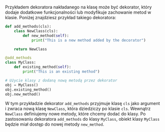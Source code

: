Przykładem dekoratora nakładanego na klasę może być dekorator, który dodaje dodatkowe funkcjonalności lub modyfikuje zachowanie metod w klasie. Poniżej znajdziesz przykład takiego dekoratora:

```python
def add_methods(cls):
    class NewClass(cls):
        def new_method(self):
            print("This is a new method added by the decorator")

    return NewClass

@add_methods
class MyClass:
    def existing_method(self):
        print("This is an existing method")

# Użycie klasy z dodaną nową metodą przez dekorator
obj = MyClass()
obj.existing_method()
obj.new_method()
```

W tym przykładzie dekorator `add_methods` przyjmuje klasę `cls` jako argument i zwraca nową klasę `NewClass`, która dziedziczy po klasie `cls`. Wewnątrz `NewClass` definiujemy nowe metody, które chcemy dodać do klasy. Po zastosowaniu dekoratora `add_methods` do klasy `MyClass`, obiekt klasy `MyClass` będzie miał dostęp do nowej metody `new_method`.